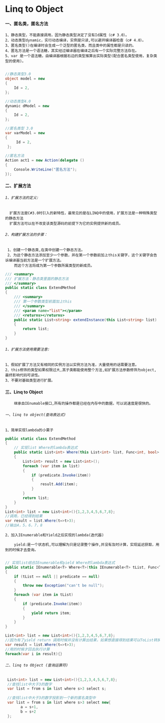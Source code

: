 # Linq to Object

#### 一、匿名类，匿名方法

    1、静态类型，不能直接调用，因为静态类型决定了没有Id属性（c# 3.0）。
    2、动态类型dynamic，实行动态编译，实例是只读,可以避开编译器检查（c# 4.0）。
    3、匿名类型()在编译时会生成一个泛型的匿名类，而且类中的属性都是只读的。
    4、匿名方法是一个语法糖，其实经过编译器在编译之后有一个实际完整方法存在。
    5、var 是一个语法糖，由编译器根据右边的类型推算出实际类型(配合匿名类型使用，复杂类型的使用)。
    
``` .cs

//静态类型3.0
object model = new
{
    Id = 2,
};

//动态类型4.0
dynamic dModel = new
{
    Id = 2,
};

//匿名类型 3.0
var varModel = new
{
     Id = 2,
 };
 
//匿名方法
Action act1 = new Action(delegate ()
{
    Console.WriteLine("匿名方法");
});

```


#### 二、扩展方法
###### ```1、扩展方法的定义:```
      
      扩展方法是C#3.0时引入的新特性，最常见的是在LINQ中的使用，扩展方法是一种特殊类型的静态方法
      扩展方法可以在不改变该类型源码的前提下为它的实例提供新的成员。
      
###### ```2、构建扩展方法的步骤：```
    
     1、创建一个静态类,在类中创建一个静态方法。
     2、为这个静态方法添加至少一个参数，并在第一个参数前加上this关键字，这个关键字会告诉编译器当前方法是一个扩展方法。
        而这个方法将成为第一个参数所属类型的新成员。

``` .cs
/// <summary>
/// 扩展方法：静态类里面的静态方法
/// </summary>
public static class ExtendMethod
{
    /// <summary>
    /// 第一个参数类型前面加上this
    /// </summary>
    /// <param name="list"></param>
    /// <returns></returns>
    public static List<string> extendInstance(this List<string> list)
    {
        return list;
    }
}
```
      
###### ```1、扩展方法使用需要注意:```
    1、假如扩展了方法又有相同的实例方法以实例方法为准，大量使用的话需要注意。
    2、this修饰的类型如果权限过大,其子类都能使用整个方法,如扩展方法参数修饰为object,最终影响代码可读性。
    3、不要对基础类型进行扩展。

#### 三、Linq to Object

        继承自IEnumable接口,所有的操作都是已经在内存中的数据，可以说速度是很快的。
        
###### `一、linq to object(查询表达式)`    
 `1、简单实现lambda的小栗子`
``` .cs
public static class ExtendMethod
{
    // 实现list Where的lambda表达式
    public static List<int> Where(this List<int> list, Func<int, bool> predicate)
    {
        List<int> result = new List<int>();
        foreach (var item in list)
        {
            if (predicate.Invoke(item))
            {
                result.Add(item);
            }
        }
        return list;
    }
}
List<int> list = new List<int>(){1,2,3,4,5,6,7,8};
//调用，已经得到结果
var result = list.Where(t=>t>3);
//输出4，5，6，7，8

```
 `2、加入IEnumerable和Yield之后实现的lambda(迭代器) `
        
        yield:是一个状态机,可以理解为只是记录整个操作,并没有及时计算，实现延迟获取，用到的时候才去查询。

``` .cs

// 实现list结合IEnumerable和yield Where的lambda表达式
public static IEnumerable<T> Where<T>(this IEnumerable<T> tList, Func<T, bool> predicate)
{
    if (tList == null || predicate == null)
    {
        throw new Exception("can't be null");
    }
    foreach (var item in tList)
    {    
        if (predicate.Invoke(item))
        {
            yield return item;
        }
    }
}

List<int> list = new List<int>(){1,2,3,4,5,6,7,8};
//因为有了yield return 调用时候并没有计算出结果，如果想直接得到结果可以ToList转换一下。
var result = list.Where(t=>t>3);
//用的时候才回去执行计算
foreach(var i in result){}
```

###### `二、linq to Object (查询运算符)`
``` .cs
 List<int> list = new List<int>(){1,2,3,4,5,6,7,8};
 //查找list中大于3的数字
 var list = from s in list where s>3 select s;
 
 //查找list中大于3的数字投影到一个新的匿名类型中
 var list = from s in list where s>3 select new{
       a = s+1,
       b = s+2
 };
 

```
